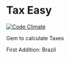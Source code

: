 # Tax Easy

[![Code Climate](https://codeclimate.com/github/valencar/tax_easy/badges/gpa.svg)](https://codeclimate.com/github/valencar/tax_easy)


Gem to calculate Taxes

First Addition: Brazil